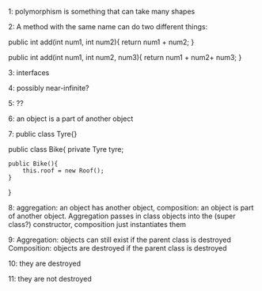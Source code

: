 1: polymorphism is something that can take many shapes

2: A method with the same name can do two different things:

public int add(int num1, int num2){
    return num1 + num2;
}

public int add(int num1, int num2, num3){
    return num1 + num2+ num3;
}

3: interfaces

4: possibly near-infinite?

5: ??

6: an object is a part of another object

7: 
public class Tyre{}

public class Bike{
    private Tyre tyre;

    public Bike(){
        this.roof = new Roof();
    }
}

8: aggregation: an object has another object, composition: an object is part of another object. Aggregation passes in class objects into the (super class?) constructor, composition just instantiates them

9: Aggregation: objects can still exist if the parent class is destroyed
Composition: objects are destroyed if the parent class is destroyed

10: they are destroyed

11: they are not destroyed